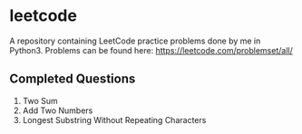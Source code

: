 # leetcode
A repository containing LeetCode practice problems done by me in Python3.
Problems can be found here: https://leetcode.com/problemset/all/

## Completed Questions
1. Two Sum
2. Add Two Numbers
3. Longest Substring Without Repeating Characters
